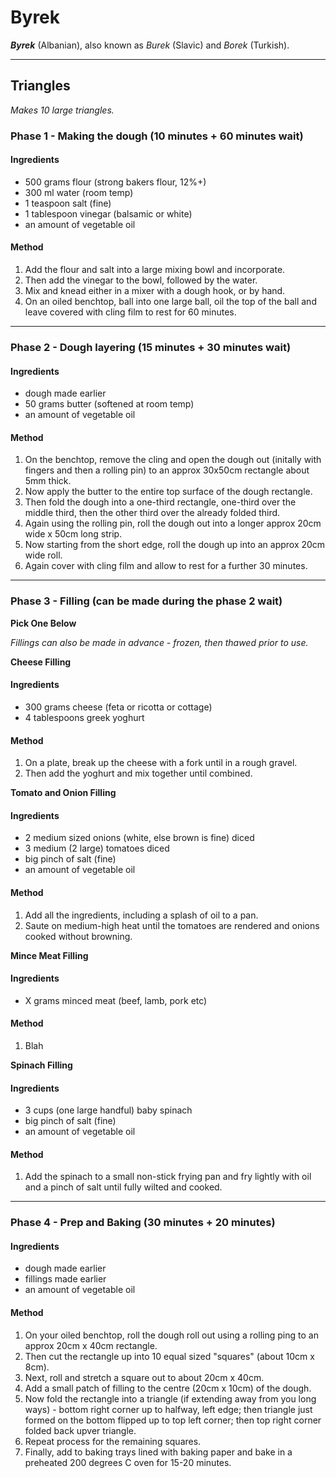 # Byrek

***Byrek*** (Albanian), also known as *Burek* (Slavic) and *Borek* (Turkish).

---

## Triangles

*Makes 10 large triangles.*

### Phase 1 - Making the dough (10 minutes + 60 minutes wait)

#### Ingredients

* 500 grams flour (strong bakers flour, 12%+)
* 300 ml water (room temp)
* 1 teaspoon salt (fine)
* 1 tablespoon vinegar (balsamic or white)
* an amount of vegetable oil

#### Method

1. Add the flour and salt into a large mixing bowl and incorporate.
1. Then add the vinegar to the bowl, followed by the water.
1. Mix and knead either in a mixer with a dough hook, or by hand.
1. On an oiled benchtop, ball into one large ball, oil the top of the ball and leave covered with cling film to rest for 60 minutes.

---

### Phase 2 - Dough layering (15 minutes + 30 minutes wait)

#### Ingredients

* dough made earlier
* 50 grams butter (softened at room temp)
* an amount of vegetable oil

#### Method

1. On the benchtop, remove the cling and open the dough out (initally with fingers and then a rolling pin) to an approx 30x50cm rectangle about 5mm thick.
1. Now apply the butter to the entire top surface of the dough rectangle.
1. Then fold the dough into a one-third rectangle, one-third over the middle third, then the other third over the already folded third.
1. Again using the rolling pin, roll the dough out into a longer approx 20cm wide x 50cm long strip.
1. Now starting from the short edge, roll the dough up into an approx 20cm wide roll.
1. Again cover with cling film and allow to rest for a further 30 minutes.

---

### Phase 3 - Filling (can be made during the phase 2 wait)

**Pick One Below**

*Fillings can also be made in advance - frozen, then thawed prior to use.*

**Cheese Filling**

#### Ingredients

* 300 grams cheese (feta or ricotta or cottage)
* 4 tablespoons greek yoghurt

#### Method

1. On a plate, break up the cheese with a fork until in a rough gravel.
1. Then add the yoghurt and mix together until combined.


**Tomato and Onion Filling**

#### Ingredients

* 2 medium sized onions (white, else brown is fine) diced
* 3 medium (2 large) tomatoes diced
* big pinch of salt (fine)
* an amount of vegetable oil

#### Method

1. Add all the ingredients, including a splash of oil to a pan.
1. Saute on medium-high heat until the tomatoes are rendered and onions cooked without browning.


**Mince Meat Filling**

#### Ingredients

* X grams minced meat (beef, lamb, pork etc)

#### Method

1. Blah


**Spinach Filling**

#### Ingredients

* 3 cups (one large handful) baby spinach
* big pinch of salt (fine)
* an amount of vegetable oil

#### Method

1. Add the spinach to a small non-stick frying pan and fry lightly with oil and a pinch of salt until fully wilted and cooked.

---

### Phase 4 - Prep and Baking (30 minutes + 20 minutes)

#### Ingredients

* dough made earlier
* fillings made earlier
* an amount of vegetable oil

#### Method

1. On your oiled benchtop, roll the dough roll out using a rolling ping to an approx 20cm x 40cm rectangle.
1. Then cut the rectangle up into 10 equal sized "squares" (about 10cm x 8cm).
1. Next, roll and stretch a square out to about 20cm x 40cm.
1. Add a small patch of filling to the centre (20cm x 10cm) of the dough.
1. Now fold the rectangle into a triangle (if extending away from you long ways) - bottom right corner up to halfway, left edge; then triangle just formed on the bottom flipped up to top left corner; then top right corner folded back upver triangle.
1. Repeat process for the remaining squares.
1. Finally, add to baking trays lined with baking paper and bake in a preheated 200 degrees C oven for 15-20 minutes.
